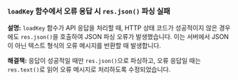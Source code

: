 ### `loadKey` 함수에서 오류 응답 시 `res.json()` 파싱 실패

**설명:**
`loadKey` 함수가 API 응답을 처리할 때, HTTP 상태 코드가 성공적이지 않은 경우에도 `res.json()`을 호출하여 JSON 파싱 오류가 발생했습니다. 이는 서버에서 JSON이 아닌 텍스트 형식의 오류 메시지를 반환할 때 발생합니다.

**해결책:**
응답이 성공적일 때만 `res.json()`으로 파싱하고, 오류 응답일 때는 `res.text()`로 읽어 오류 메시지로 처리하도록 수정되었습니다. 
